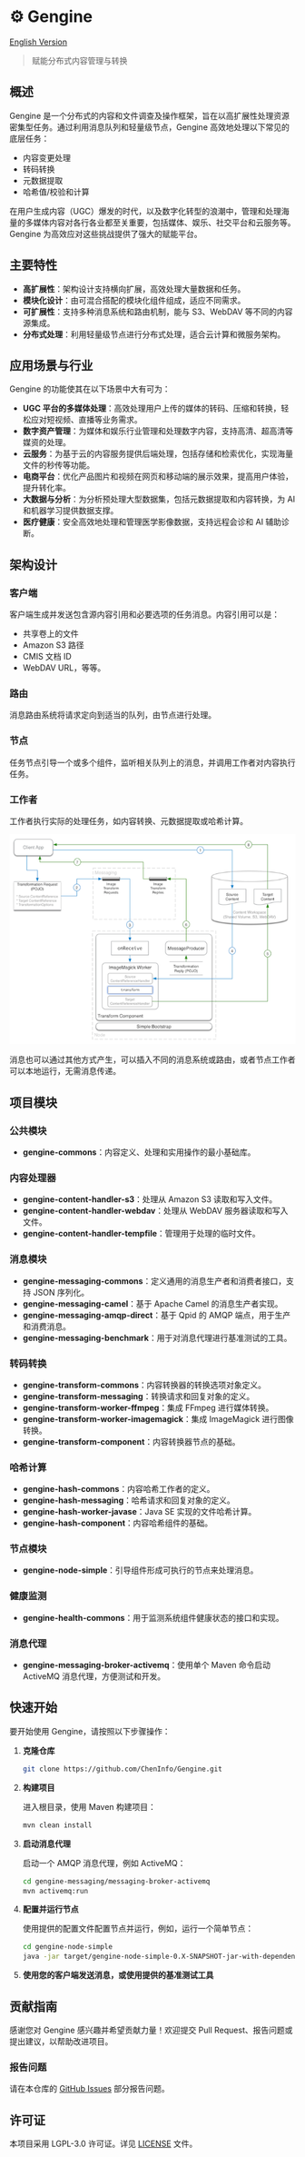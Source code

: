 # ⚙ Gengine

[English Version](README.en.md)

> 赋能分布式内容管理与转换

## 概述

Gengine 是一个分布式的内容和文件调查及操作框架，旨在以高扩展性处理资源密集型任务。通过利用消息队列和轻量级节点，Gengine 高效地处理以下常见的底层任务：

- 内容变更处理
- 转码转换
- 元数据提取
- 哈希值/校验和计算

在用户生成内容（UGC）爆发的时代，以及数字化转型的浪潮中，管理和处理海量的多媒体内容对各行各业都至关重要，包括媒体、娱乐、社交平台和云服务等。Gengine 为高效应对这些挑战提供了强大的赋能平台。

## 主要特性

- **高扩展性**：架构设计支持横向扩展，高效处理大量数据和任务。
- **模块化设计**：由可混合搭配的模块化组件组成，适应不同需求。
- **可扩展性**：支持多种消息系统和路由机制，能与 S3、WebDAV 等不同的内容源集成。
- **分布式处理**：利用轻量级节点进行分布式处理，适合云计算和微服务架构。

## 应用场景与行业

Gengine 的功能使其在以下场景中大有可为：

- **UGC 平台的多媒体处理**：高效处理用户上传的媒体的转码、压缩和转换，轻松应对短视频、直播等业务需求。
- **数字资产管理**：为媒体和娱乐行业管理和处理数字内容，支持高清、超高清等媒资的处理。
- **云服务**：为基于云的内容服务提供后端处理，包括存储和检索优化，实现海量文件的秒传等功能。
- **电商平台**：优化产品图片和视频在网页和移动端的展示效果，提高用户体验，提升转化率。
- **大数据与分析**：为分析预处理大型数据集，包括元数据提取和内容转换，为 AI 和机器学习提供数据支撑。
- **医疗健康**：安全高效地处理和管理医学影像数据，支持远程会诊和 AI 辅助诊断。

## 架构设计

### 客户端

客户端生成并发送包含源内容引用和必要选项的任务消息。内容引用可以是：

- 共享卷上的文件
- Amazon S3 路径
- CMIS 文档 ID
- WebDAV URL，等等。

### 路由

消息路由系统将请求定向到适当的队列，由节点进行处理。

### 节点

任务节点引导一个或多个组件，监听相关队列上的消息，并调用工作者对内容执行任务。

### 工作者

工作者执行实际的处理任务，如内容转换、元数据提取或哈希计算。

![architecture](/architecture-trans-node.png "Example architecture of a simple image transform node")

消息也可以通过其他方式产生，可以插入不同的消息系统或路由，或者节点工作者可以本地运行，无需消息传递。

## 项目模块

### 公共模块

- **gengine-commons**：内容定义、处理和实用操作的最小基础库。

### 内容处理器

- **gengine-content-handler-s3**：处理从 Amazon S3 读取和写入文件。
- **gengine-content-handler-webdav**：处理从 WebDAV 服务器读取和写入文件。
- **gengine-content-handler-tempfile**：管理用于处理的临时文件。

### 消息模块

- **gengine-messaging-commons**：定义通用的消息生产者和消费者接口，支持 JSON 序列化。
- **gengine-messaging-camel**：基于 Apache Camel 的消息生产者实现。
- **gengine-messaging-amqp-direct**：基于 Qpid 的 AMQP 端点，用于生产和消费消息。
- **gengine-messaging-benchmark**：用于对消息代理进行基准测试的工具。

### 转码转换

- **gengine-transform-commons**：内容转换器的转换选项对象定义。
- **gengine-transform-messaging**：转换请求和回复对象的定义。
- **gengine-transform-worker-ffmpeg**：集成 FFmpeg 进行媒体转换。
- **gengine-transform-worker-imagemagick**：集成 ImageMagick 进行图像转换。
- **gengine-transform-component**：内容转换器节点的基础。

### 哈希计算

- **gengine-hash-commons**：内容哈希工作者的定义。
- **gengine-hash-messaging**：哈希请求和回复对象的定义。
- **gengine-hash-worker-javase**：Java SE 实现的文件哈希计算。
- **gengine-hash-component**：内容哈希组件的基础。

### 节点模块

- **gengine-node-simple**：引导组件形成可执行的节点来处理消息。

### 健康监测

- **gengine-health-commons**：用于监测系统组件健康状态的接口和实现。

### 消息代理

- **gengine-messaging-broker-activemq**：使用单个 Maven 命令启动 ActiveMQ 消息代理，方便测试和开发。

## 快速开始

要开始使用 Gengine，请按照以下步骤操作：

1. **克隆仓库**

   ```bash
   git clone https://github.com/ChenInfo/Gengine.git
   ```

2. **构建项目**

   进入根目录，使用 Maven 构建项目：

   ```bash
   mvn clean install
   ```

3. **启动消息代理**

   启动一个 AMQP 消息代理，例如 ActiveMQ：

   ```bash
   cd gengine-messaging/messaging-broker-activemq
   mvn activemq:run
   ```

4. **配置并运行节点**

   使用提供的配置文件配置节点并运行，例如，运行一个简单节点：

   ```bash
   cd gengine-node-simple
   java -jar target/gengine-node-simple-0.X-SNAPSHOT-jar-with-dependencies.jar path/to/config.properties
   ```

5. **使用您的客户端发送消息，或使用提供的基准测试工具**

## 贡献指南

感谢您对 Gengine 感兴趣并希望贡献力量！欢迎提交 Pull Request、报告问题或提出建议，以帮助改进项目。

### 报告问题

请在本仓库的 [GitHub Issues](https://github.com/ChenInfo/Gengine/issues) 部分报告问题。

## 许可证

本项目采用 LGPL-3.0 许可证。详见 [LICENSE](LICENSE) 文件。
